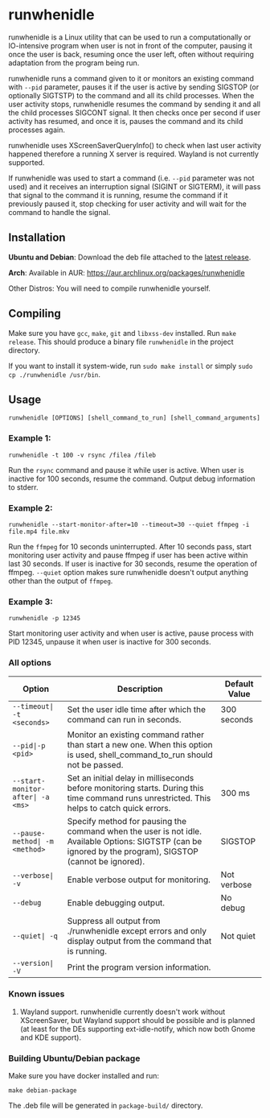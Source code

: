 # runwhenidle

runwhenidle is a Linux utility that can be used to run a computationally or IO-intensive program when user is not
in front of the computer, pausing it once the user is back, resuming once the user left, often without requiring
adaptation from the program being run.

runwhenidle runs a command given to it or monitors an existing command with `--pid` parameter, pauses it if the user
is active by sending SIGSTOP (or optionally SIGTSTP) to the command and all its child processes.
When the user activity stops, runwhenidle resumes the command by sending it and all the child processes SIGCONT signal.
It then checks once per second if user activity has resumed, and once it is, pauses the command and its child processes again.

runwhenidle uses XScreenSaverQueryInfo() to check when last user activity happened therefore a running X server is
required.
Wayland is not currently supported.

If runwhenidle was used to start a command (i.e. `--pid` parameter was not used) and it receives an interruption
signal (SIGINT or SIGTERM), it will pass that signal to the command it is
running, resume the command if it previously paused it, stop checking for user activity and will wait for the command
to handle the signal.

## Installation

**Ubuntu and Debian**: Download the deb file attached to
the [latest release](https://github.com/perk11/runwhenidle/releases/latest).

**Arch**: Available in AUR: https://aur.archlinux.org/packages/runwhenidle

Other Distros: You will need to compile runwhenidle yourself.

## Compiling

Make sure you have `gcc`, `make`, `git` and `libxss-dev` installed. Run `make release`. This should produce a binary
file `runwhenidle` in the project directory.

If you want to install it system-wide, run `sudo make install` or simply `sudo cp ./runwhenidle /usr/bin`.

## Usage

    runwhenidle [OPTIONS] [shell_command_to_run] [shell_command_arguments]

### Example 1:

    runwhenidle -t 100 -v rsync /filea /fileb

Run the `rsync` command and pause it while user is active. When user is inactive for 100 seconds, resume the command.
Output debug information to stderr.

### Example 2:

    runwhenidle --start-monitor-after=10 --timeout=30 --quiet ffmpeg -i file.mp4 file.mkv

Run the `ffmpeg` for 10 seconds uninterrupted. After 10 seconds pass, start monitoring user activity and pause ffmpeg 
if user has been active within last 30 seconds. If user is inactive for 30 seconds, resume the operation of ffmpeg.
`--quiet` option makes sure runwhenidle doesn't output anything other than the output of `ffmpeg`.

### Example 3:

    runwhenidle -p 12345

Start monitoring user activity and when user is active, pause process with PID 12345, unpause it when user is inactive 
for 300 seconds.

### All options

| Option                            | Description                                                                                                                                                | Default Value |
|-----------------------------------|------------------------------------------------------------------------------------------------------------------------------------------------------------|---------------|
| `--timeout\| -t <seconds>`        | Set the user idle time after which the command can run in seconds.                                                                                         | 300 seconds   |
| `--pid\|-p <pid>`                 | Monitor an existing command rather than start a new one. When this option is used, shell_command_to_run should not be passed.                              |               |
| `--start-monitor-after\| -a <ms>` | Set an initial delay in milliseconds before monitoring starts. During this time command runs unrestricted. This helps to catch quick errors.               | 300 ms        |
| `--pause-method\| -m <method>`    | Specify method for pausing the command when the user is not idle. Available Options: SIGTSTP (can be ignored by the program), SIGSTOP (cannot be ignored). | SIGSTOP       |
| `--verbose\| -v`                  | Enable verbose output for monitoring.                                                                                                                      | Not verbose   |
| `--debug`                         | Enable debugging output.                                                                                                                                   | No debug      |
| `--quiet\| -q`                    | Suppress all output from ./runwhenidle except errors and only display output from the command that is running.                                             | Not quiet     |
| `--version\| -V`                  | Print the program version information.                                                                                                                     |               |


### Known issues

1. Wayland support. runwhenidle currently doesn't work without XScreenSaver, but Wayland support should be possible and
   is planned (at least for the DEs supporting ext-idle-notify, which now both Gnome and KDE support).

### Building Ubuntu/Debian package

Make sure you have docker installed and run:

    make debian-package

The .deb file will be generated in `package-build/` directory.
